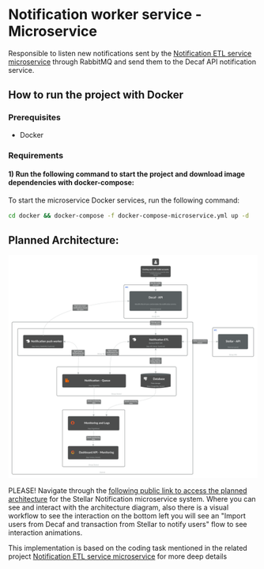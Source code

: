 Notification worker service - Microservice
===========================
Responsible to listen new notifications sent by the [Notification ETL service microservice](https://github.com/IsmaelTerreno/notification-etl-service) through RabbitMQ and send them to the Decaf API notification service.

## How to run the project with Docker

### Prerequisites

- Docker

### Requirements

#### 1) Run the following command to start the project and download image dependencies with docker-compose:

To start the microservice Docker services, run the following command:

```bash
cd docker && docker-compose -f docker-compose-microservice.yml up -d
```

## Planned Architecture:

![planned-architecture.png](planned-architecture.png)

PLEASE! Navigate through
the [following public link to access the planned architecture](https://s.icepanel.io/uYg8sIP5nHttWN/9CSh) for
the Stellar Notification microservice system. Where you can see and interact with the architecture diagram, also there
is a visual workflow to see the interaction on the bottom left you will see an "Import users from Decaf and transaction from Stellar to notify users" flow to see interaction animations.


This implementation is based on the coding task mentioned in the related project [Notification ETL service microservice](https://github.com/IsmaelTerreno/notification-etl-service) for more deep details
